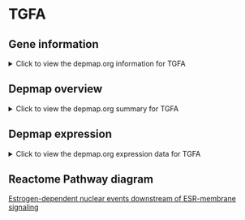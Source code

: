 <h1>TGFA</h1>

<h2>Gene information</h2>
<details>
  <summary>Click to view the depmap.org information for TGFA</summary>
  <iframe src="https://depmap.org/portal/gene/TGFA?tab=about" style="border:none;width:100%;height:800px"></iframe>
</details>

<h2>Depmap overview</h2>
<details>
  <summary>Click to view the depmap.org summary for TGFA</summary>
  <iframe src="https://depmap.org/portal/gene/TGFA?tab=overview" style="border:none;width:100%;height:800px"></iframe>
</details>

<h2>Depmap expression</h2>
<details>
  <summary>Click to view the depmap.org expression data for TGFA</summary>
  <iframe src="https://depmap.org/portal/gene/TGFA?tab=characterization" style="border:none;width:100%;height:800px"></iframe>
</details>



<h2>Reactome Pathway diagram</h2>
<a href="https://reactome.org/PathwayBrowser/#/R-HSA-9634638" target="_BLANK">Estrogen-dependent nuclear events downstream of ESR-membrane signaling</a>



